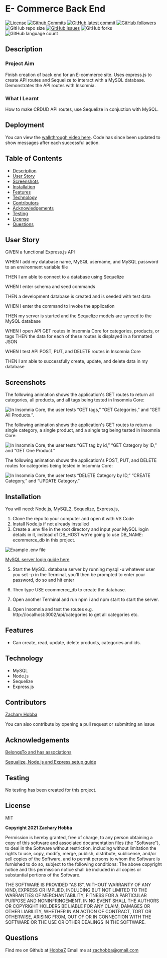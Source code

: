 # E- Commerce Back End 

[![License](https://img.shields.io/badge/License-MIT-blue.svg)](https://choosealicense.com/licenses/mit/)
[![Github Commits](https://img.shields.io/github/commit-activity/w/HobbaZ/E-Commerce-Back-End)](https://github.com/HobbaZ/E-Commerce-Back-End/commits)
[![GitHub latest commit](https://img.shields.io/github/last-commit/HobbaZ/E-Commerce-Back-End)](https://github.com/HobbaZ/E-Commerce-Back-End/branches)
[![GitHub followers](https://img.shields.io/github/followers/HobbaZ.svg)]()
![GitHub repo size](https://img.shields.io/github/repo-size/HobbaZ/E-Commerce-Back-End)
[![GitHub issues](https://img.shields.io/github/issues/HobbaZ/E-Commerce-Back-End)](https://img.shields.io/github/issues/HobbaZ/E-Commerce-Back-End)
![GitHub forks](https://img.shields.io/github/forks/HobbaZ/E-Commerce-Back-End)
![GitHub language count](https://img.shields.io/github/languages/count/HobbaZ/E-Commerce-Back-End)

## Description
### Project Aim ###
Finish creation of back end for an E-commerce site. Uses express.js to create API routes and Sequelize to interact with a MySQL database. Demonstrates the API routes with Insomnia. 

### What I Learnt ###
How to make CRDUD API routes, use Sequelize in conjuction with MySQL.

## Deployment
You can view the [walkthrough video here](https://youtu.be/TX5HGjXIMPI). Code has since been updated to show messages after each successful action.


## Table of Contents
- [Description](#description)
- [User Story](#user-story)
- [Screenshots](#screenshots)
- [Installation](#installation)
- [Features](#features)
- [Technology](#technology)
- [Contributors](#contributors)
- [Acknowledgements](#acknowledgements)
- [Testing](#testing)
- [License](#license)
- [Questions](#questions)

## User Story
GIVEN a functional Express.js API

WHEN I add my database name, MySQL username, and MySQL password to an environment variable file

THEN I am able to connect to a database using Sequelize

WHEN I enter schema and seed commands

THEN a development database is created and is seeded with test data

WHEN I enter the command to invoke the application

THEN my server is started and the Sequelize models are synced to the MySQL database

WHEN I open API GET routes in Insomnia Core for categories, products, or tags
THEN the data for each of these routes is displayed in a formatted JSON

WHEN I test API POST, PUT, and DELETE routes in Insomnia Core

THEN I am able to successfully create, update, and delete data in my database

## Screenshots

The following animation shows the application's GET routes to return all categories, all products, and all tags being tested in Insomnia Core:

![In Insomnia Core, the user tests “GET tags,” “GET Categories,” and “GET All Products.”.](./images/13-orm-homework-demo-01.gif)

The following animation shows the application's GET routes to return a single category, a single product, and a single tag being tested in Insomnia Core:

![In Insomnia Core, the user tests “GET tag by id,” “GET Category by ID,” and “GET One Product.”](./images/13-orm-homework-demo-02.gif)

The following animation shows the application's POST, PUT, and DELETE routes for categories being tested in Insomnia Core:

![In Insomnia Core, the user tests “DELETE Category by ID,” “CREATE Category,” and “UPDATE Category.”](./images/13-orm-homework-demo-03.gif)

## Installation
You will need: 
Node.js, MySQL2, Sequelize, Express.js, 

1. Clone the repo to your computer and open it with VS Code
2. Install Node.js if not already installed
4. Create a .env file in the root directory and input your MySQL login details in it, instead of DB_HOST we're going to use DB_NAME: ecommerce_db in this project.

![Example .env file](./images/env.PNG)

[MySQL server login guide here](https://www.mysqltutorial.org/install-mysql/)

5. Start the MySQL database server by running mysql -u whatever user you set -p in the Terminal, you'll then be prompted to enter your password, do so and hit enter

6. Then type USE ecommerce_db to create the database.

7. Open another Terminal and run npm i and npm start to start the server.

8. Open Insomnia and test the routes e.g. http://localhost:3002/api/categories to get all categories etc.

## Features
- Can create, read, update, delete products, categories and ids.

## Technology
- MySQL
- Node.js
- Sequelize
- Express.js

## Contributors
[Zachary Hobba](https://github.com/HobbaZ)

You can also contribute by opening a pull request or submitting an issue

## Acknowledgements

[BelongsTo and has associations](https://sequelize.org/v5/manual/associations.html)

[Sequalize, Node.js and Express setup guide](https://www.bezkoder.com/node-js-express-sequelize-mysql/)


## Testing
No testing has been created for this project.

## License

MIT

**Copyright 2021 Zachary Hobba**

Permission is hereby granted, free of charge, to any person obtaining a copy of this software and associated documentation files (the "Software"), to deal in the Software without restriction, including without limitation the rights to use, copy, modify, merge, publish, distribute, sublicense, and/or sell copies of the Software, and to permit persons to whom the Software is furnished to do so, subject to the following conditions:
The above copyright notice and this permission notice shall be included in all copies or substantial portions of the Software.
    
THE SOFTWARE IS PROVIDED "AS IS", WITHOUT WARRANTY OF ANY KIND, EXPRESS OR IMPLIED, INCLUDING BUT NOT LIMITED TO THE WARRANTIES OF MERCHANTABILITY, FITNESS FOR A PARTICULAR PURPOSE AND NONINFRINGEMENT. IN NO EVENT SHALL THE AUTHORS OR COPYRIGHT HOLDERS BE LIABLE FOR ANY CLAIM, DAMAGES OR OTHER LIABILITY, WHETHER IN AN ACTION OF CONTRACT, TORT OR OTHERWISE, ARISING FROM, OUT OF OR IN CONNECTION WITH THE SOFTWARE OR THE USE OR OTHER DEALINGS IN THE SOFTWARE.

## Questions

Find me on Github at [HobbaZ](https://github.com/HobbaZ)
Email me at [zachobba@gmail.com](zachobba@gmail.com)
